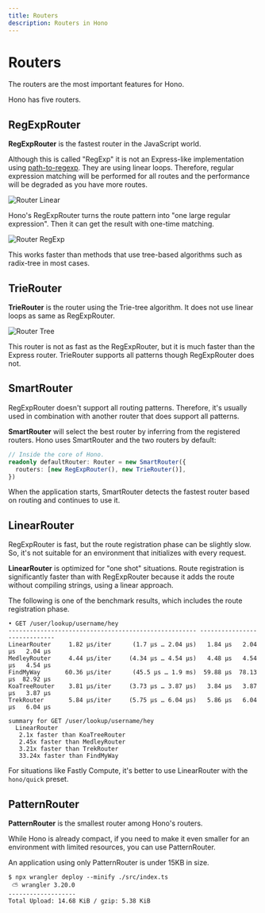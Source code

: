 ```yaml
---
title: Routers
description: Routers in Hono
---
```

# Routers

The routers are the most important features for Hono.

Hono has five routers.

## RegExpRouter

**RegExpRouter** is the fastest router in the JavaScript world.

Although this is called "RegExp" it is not an Express-like implementation using [path-to-regexp](https://github.com/pillarjs/path-to-regexp).
They are using linear loops.
Therefore, regular expression matching will be performed for all routes and the performance will be degraded as you have more routes.

![Router Linear](/images/router-linear.jpg)

Hono's RegExpRouter turns the route pattern into "one large regular expression".
Then it can get the result with one-time matching.

![Router RegExp](/images/router-regexp.jpg)

This works faster than methods that use tree-based algorithms such as radix-tree in most cases.

## TrieRouter

**TrieRouter** is the router using the Trie-tree algorithm.
It does not use linear loops as same as RegExpRouter.

![Router Tree](/images/router-tree.jpg)

This router is not as fast as the RegExpRouter, but it is much faster than the Express router.
TrieRouter supports all patterns though RegExpRouter does not.

## SmartRouter

RegExpRouter doesn't support all routing patterns.
Therefore, it's usually used in combination with another router that does support all patterns.

**SmartRouter** will select the best router by inferring from the registered routers.
Hono uses SmartRouter and the two routers by default:

```ts
// Inside the core of Hono.
readonly defaultRouter: Router = new SmartRouter({
  routers: [new RegExpRouter(), new TrieRouter()],
})
```

When the application starts, SmartRouter detects the fastest router based on routing and continues to use it.

## LinearRouter

RegExpRouter is fast, but the route registration phase can be slightly slow.
So, it's not suitable for an environment that initializes with every request.

**LinearRouter** is optimized for "one shot" situations.
Route registration is significantly faster than with RegExpRouter because it adds the route without compiling strings, using a linear approach.

The following is one of the benchmark results, which includes the route registration phase.

```console
• GET /user/lookup/username/hey
----------------------------------------------------- -----------------------------
LinearRouter     1.82 µs/iter      (1.7 µs … 2.04 µs)   1.84 µs   2.04 µs   2.04 µs
MedleyRouter     4.44 µs/iter     (4.34 µs … 4.54 µs)   4.48 µs   4.54 µs   4.54 µs
FindMyWay       60.36 µs/iter      (45.5 µs … 1.9 ms)  59.88 µs  78.13 µs  82.92 µs
KoaTreeRouter    3.81 µs/iter     (3.73 µs … 3.87 µs)   3.84 µs   3.87 µs   3.87 µs
TrekRouter       5.84 µs/iter     (5.75 µs … 6.04 µs)   5.86 µs   6.04 µs   6.04 µs

summary for GET /user/lookup/username/hey
  LinearRouter
   2.1x faster than KoaTreeRouter
   2.45x faster than MedleyRouter
   3.21x faster than TrekRouter
   33.24x faster than FindMyWay
```

For situations like Fastly Compute, it's better to use LinearRouter with the `hono/quick` preset.

## PatternRouter

**PatternRouter** is the smallest router among Hono's routers.

While Hono is already compact, if you need to make it even smaller for an environment with limited resources, you can use PatternRouter.

An application using only PatternRouter is under 15KB in size.

```console
$ npx wrangler deploy --minify ./src/index.ts
 ⛅️ wrangler 3.20.0
-------------------
Total Upload: 14.68 KiB / gzip: 5.38 KiB
```

